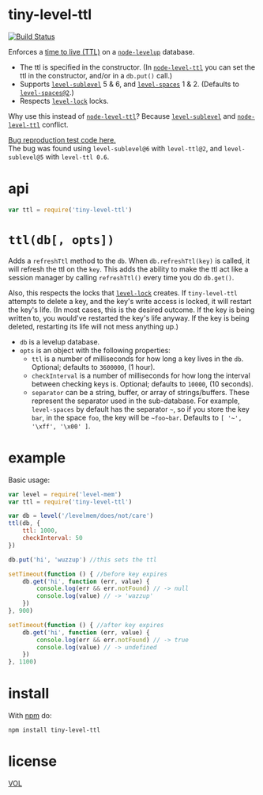 tiny-level-ttl
==============

[![Build Status](https://travis-ci.org/ArtskydJ/tiny-level-ttl.svg?branch=master)](https://travis-ci.org/ArtskydJ/tiny-level-ttl)

Enforces a [time to live (TTL)][wiki-ttl] on a [`node-levelup`][levelup] database.

- The ttl is specified in the constructor. (In [`node-level-ttl`][ttl] you can set the ttl in the constructor, and/or in a `db.put()` call.)
- Supports [`level-sublevel`][sublevel] 5 & 6, and [`level-spaces`][spaces] 1 & 2. (Defaults to [`level-spaces@2`][spaces].)
- Respects [`level-lock`][lock] locks.

Why use this instead of [`node-level-ttl`][ttl]? Because [`level-sublevel`][sublevel] and [`node-level-ttl`][ttl] conflict.

[Bug reproduction test code here.][bug-code]  
The bug was found using `level-sublevel@6` with `level-ttl@2`, and `level-sublevel@5` with `level-ttl 0.6`.

# api

```js
var ttl = require('tiny-level-ttl')
```

# `ttl(db[, opts])`

Adds a `refreshTtl` method to the `db`. When `db.refreshTtl(key)` is called, it will refresh the ttl on the `key`. This adds the ability to make the ttl act like a session manager by calling `refreshTtl()` every time you do `db.get()`.

Also, this respects the locks that [`level-lock`][lock] creates. If `tiny-level-ttl` attempts to delete a key, and the key's write access is locked, it will restart the key's life. (In most cases, this is the desired outcome. If the key is being written to, you would've restarted the key's life anyway. If the key is being deleted, restarting its life will not mess anything up.)

- `db` is a levelup database.
- `opts` is an object with the following properties:
	- `ttl` is a number of milliseconds for how long a key lives in the `db`. Optional; defaults to `3600000`, (1 hour).
	- `checkInterval` is a number of milliseconds for how long the interval between checking keys is. Optional; defaults to `10000`, (10 seconds).
	- `separator` can be a string, buffer, or array of strings/buffers. These represent the separator used in the sub-database. For example, `level-spaces` by default has the separator `~`, so if you store the key `bar`, in the space `foo`, the key will be `~foo~bar`. Defaults to `[ '~', '\xff', '\x00' ]`.

# example

Basic usage:

```js
var level = require('level-mem')
var ttl = require('tiny-level-ttl')

var db = level('/levelmem/does/not/care')
ttl(db, {
	ttl: 1000,
	checkInterval: 50
})

db.put('hi', 'wuzzup') //this sets the ttl

setTimeout(function () { //before key expires
	db.get('hi', function (err, value) {
		console.log(err && err.notFound) // -> null
		console.log(value) // -> 'wazzup'
	})
}, 900)

setTimeout(function () { //after key expires
	db.get('hi', function (err, value) {
		console.log(err && err.notFound) // -> true
		console.log(value) // -> undefined
	})
}, 1100)
```

# install

With [npm](http://nodejs.org/download) do:

```
npm install tiny-level-ttl
```

# license

[VOL](http://veryopenlicense.com/)


[bug-code]: https://gist.github.com/ArtskydJ/65ebbd9cdbcdea9f091e
[levelup]: https://github.com/rvagg/node-levelup
[lock]: https://github.com/substack/level-lock
[spaces]: https://github.com/rvagg/level-spaces
[sublevel]: https://github.com/dominictarr/level-sublevel
[ttl]: https://github.com/rvagg/node-level-ttl
[wiki-ttl]:https://en.wikipedia.org/wiki/Time_to_live
